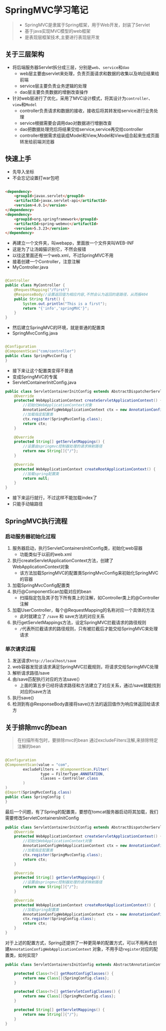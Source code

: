 # SpringMVC学习笔记

> * SpringMVC是隶属于Spring框架，用于Web开发，封装了Servlet
> * 基于java实现MVC模型的web框架
> * 是表现层框架技术,主要进行表现层开发

## 关于三层架构

* 将后端服务器Servlet拆分成三层，分别是`web`、`service`和`dao`
    * web层主要由servlet来处理，负责页面请求和数据的收集以及响应结果给前端
    * service层主要负责业务逻辑的处理
    * dao层主要负责数据的增删改查操作
* 针对web层进行了优化，采用了MVC设计模式，将其设计为`controller`、`view`和`Model`
    * controller负责请求和数据的接收，接收后将其转发给service进行业务处理
    * service根据需要会调用dao对数据进行增删改查
    * dao把数据处理完后将结果交给service,service再交给controller
    * controller根据需求组装成Model和View,Model和View组合起来生成页面转发给前端浏览器

## 快速上手

* 先导入坐标
* 不会忘记设置打war包吧

```html

<dependency>
    <groupId>javax.servlet</groupId>
    <artifactId>javax.servlet-api</artifactId>
    <version>4.0.1</version>
</dependency>
<dependency>
    <groupId>org.springframework</groupId>
    <artifactId>spring-webmvc</artifactId>
    <version>5.3.23</version>
</dependency>
```

* 再建立一个文件夹，叫webapp，里面放一个文件夹叫WEB-INF
* 这是为了让汤姆猫识别它，不然会报错
* 以往这里面还有一个web.xml，不过SpringMVC不用
* 接着创建一个Controller，注意注解
* MyController.java

```java

@Controller
public class MyController {
    @RequestMapping("/first")
    @ResponseBody//设置返回值为相应内容,不然会认为返回的是路径，从而报404
    public String first() {
        System.out.println("This is a first");
        return "{'info','springMVC'}";
    }
}
```

* 然后建立SpringMVC的环境，就是普通的配置类
* SpringMvcConfig.java

```java

@Configuration
@ComponentScan("com/controller")
public class SpringMvcConfig {
}
```

* 接下来让这个配置类变得不普通
* 变成SpringMVC的专属
* ServletContainerInitConfig.java

```java
public class ServletContainerInitConfig extends AbstractDispatcherServletInitializer {
    @Override
    protected WebApplicationContext createServletApplicationContext() {
        //初始化WebApplicationContext对象
        AnnotationConfigWebApplicationContext ctx = new AnnotationConfigWebApplicationContext();
        //加载指定配置类
        ctx.register(SpringMvcConfig.class);
        return ctx;
    }

    @Override
    protected String[] getServletMappings() {
        //设置由springmvc控制器处理的请求映射路径
        return new String[]{"/"};
    }

    @Override
    protected WebApplicationContext createRootApplicationContext() {
        //加载spring配置类
        return null;
    }
}
```

* 接下来运行就行，不过这样不能加载index了
* 只能手动输路径

## SpringMVC执行流程

### 启动服务器初始化过程

1. 服务器启动，执行ServletContainersInitConfig类，初始化web容器
    * 功能类似于以前的web.xml
2. 执行createServletApplicationContext方法，创建了WebApplicationContext对象
    * 该方法加载SpringMVC的配置类SpringMvcConfig来初始化SpringMVC的容器
3. 加载SpringMvcConfig配置类
4. 执行@ComponentScan加载对应的bean
    * 扫描指定包及其子包下所有类上的注解，如Controller类上的@Controller注解
5. 加载UserController，每个@RequestMapping的名称对应一个具体的方法
    * 此时就建立了 `/save` 和 save方法的对应关系
6. 执行getServletMappings方法，设定SpringMVC拦截请求的路径规则
    * `/`代表所拦截请求的路径规则，只有被拦截后才能交给SpringMVC来处理请求

### 单次请求过程

1. 发送请求`http://localhost/save`
2. web容器发现该请求满足SpringMVC拦截规则，将请求交给SpringMVC处理
3. 解析请求路径/save
4. 由/save匹配执行对应的方法save(）
    * 上面的第五步已经将请求路径和方法建立了对应关系，通过/save就能找到对应的save方法
5. 执行save()
6. 检测到有@ResponseBody直接将save()方法的返回值作为响应体返回给请求方

## 关于排除mvc的bean

> 在扫描所有包时，要排除mvc的bean
> 通过excludeFilters注解,来排除特定注解的bean

```java

@Configuration
@ComponentScan(value = "com",
        excludeFilters = @ComponentScan.Filter(
                type = FilterType.ANNOTATION,
                classes = Controller.class
        )
)
@Import(SpringMvcConfig.class)
public class SpringConfig {
}
```

最后一个问题，有了Spring的配置类，要想在tomcat服务器启动将其加载，我们需要修改ServletContainersInitConfig

```java
public class ServletContainerInitConfig extends AbstractDispatcherServletInitializer {
    @Override
    protected WebApplicationContext createServletApplicationContext() {
        //初始化WebApplicationContext对象
        AnnotationConfigWebApplicationContext ctx = new AnnotationConfigWebApplicationContext();
        //加载指定配置类
        ctx.register(SpringMvcConfig.class);
        return ctx;
    }

    @Override
    protected String[] getServletMappings() {
        //设置由springmvc控制器处理的请求映射路径
        return new String[]{"/"};
    }

    @Override
    protected WebApplicationContext createRootApplicationContext() {
        //加载spring配置类
        AnnotationConfigWebApplicationContext ctx = new AnnotationConfigWebApplicationContext();
        ctx.register(SpringConfig.class);
        return ctx;
    }
}
```

对于上述的配置方式，Spring还提供了一种更简单的配置方式，可以不用再去创建`AnnotationConfigWebApplicationContext`
对象，不用手动`register`对应的配置类，如何实现?

```java
public class ServletContainersInitConfig extends AbstractAnnotationConfigDispatcherServletInitializer {

    protected Class<?>[] getRootConfigClasses() {
        return new Class[]{SpringConfig.class};
    }

    protected Class<?>[] getServletConfigClasses() {
        return new Class[]{SpringMvcConfig.class};
    }

    protected String[] getServletMappings() {
        return new String[]{"/"};
    }
}
```